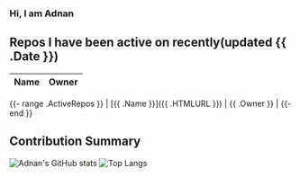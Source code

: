 ### Hi, I am Adnan

## Repos I have been active on recently(updated {{ .Date }})
| Name | Owner |
|------|--------------|
{{- range .ActiveRepos }}
| [{{ .Name }}]({{ .HTMLURL }}) | {{ .Owner }} |
{{- end }}

## Contribution Summary
![Adnan's GitHub stats](https://github-readme-stats.vercel.app/api?username=adorigi)  ![Top Langs](https://github-readme-stats.vercel.app/api/top-langs/?username=adorigi)
